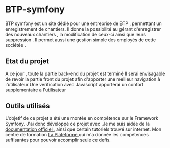 # BTP-symfony

BTP symfony est un site dédié pour une entreprise de BTP , permettant un enregistrement de chantiers. Il donne la possibilité au gérant d'enregistrer des nouveaux chantiers , la modification de ceux-ci ainsi que leurs suppression .
Il permet aussi une gestion simple des employés de cette sociétée . 

## Etat du projet

A ce jour , toute la partie back-end du projet est terminé 
Il serai envisagable de revoir la partie front du projet afin d'apporter une meilleur navigation à l'utilisateur
Une verification avec Javascript apporterai un confort supplementaire a l'utilisateur



## Outils utilisés

L'objetif de ce projet a été une montée en compétence sur le Framework Symfony. J'ai donc développé ce projet avec .Je me suis aidée de la [documentation officiel ](https://symfony.com/doc/current/index.html), ainsi que certain tutoriels trouvé sur internet. Mon centre de formation [La Plateforme ](https://laplateforme.io/) qui m'a donnée les compétences suffisantes pour pouvoir accomplir seule ce defis. 


